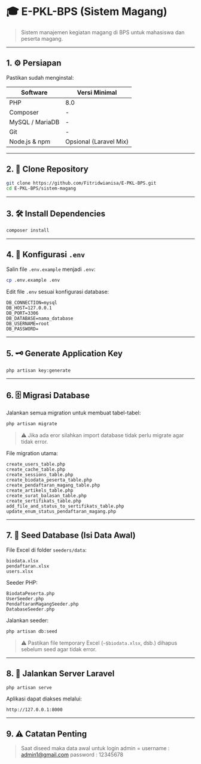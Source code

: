 
# 🎓 E-PKL-BPS (Sistem Magang)

> Sistem manajemen kegiatan magang di BPS untuk mahasiswa dan peserta magang.

---

## 1. ⚙️ Persiapan

Pastikan sudah menginstal:

| Software        | Versi Minimal       |
|-----------------|------------------|
| PHP             | 8.0              |
| Composer        | -                |
| MySQL / MariaDB | -                |
| Git             | -                |
| Node.js & npm   | Opsional (Laravel Mix) |

---

## 2. 📂 Clone Repository

```bash
git clone https://github.com/Fitridwianisa/E-PKL-BPS.git
cd E-PKL-BPS/sistem-magang
```

---

## 3. 🛠 Install Dependencies

```bash
composer install
```

---

## 4. 🔧 Konfigurasi `.env`

Salin file `.env.example` menjadi `.env`:

```bash
cp .env.example .env
```

Edit file `.env` sesuai konfigurasi database:

```dotenv
DB_CONNECTION=mysql
DB_HOST=127.0.0.1
DB_PORT=3306
DB_DATABASE=nama_database
DB_USERNAME=root
DB_PASSWORD=
```

---

## 5. 🗝 Generate Application Key

```bash
php artisan key:generate
```

---

## 6. 🗄 Migrasi Database

Jalankan semua migration untuk membuat tabel-tabel:

```bash
php artisan migrate
```
> ⚠️ Jika ada eror silahkan import database tidak perlu migrate agar tidak error.

File migration utama:

```
create_users_table.php
create_cache_table.php
create_sessions_table.php
create_biodata_peserta_table.php
create_pendaftaran_magang_table.php
create_artikels_table.php
create_surat_balasan_table.php
create_sertifikats_table.php
add_file_and_status_to_sertifikats_table.php
update_enum_status_pendaftaran_magang.php
```

---

## 7. 📝 Seed Database (Isi Data Awal)

File Excel di folder `seeders/data`:

```
biodata.xlsx
pendaftaran.xlsx
users.xlsx
```

Seeder PHP:

```
BiodataPeserta.php
UserSeeder.php
PendaftaranMagangSeeder.php
DatabaseSeeder.php
```

Jalankan seeder:

```bash
php artisan db:seed
```

> ⚠️ Pastikan file temporary Excel (`~$biodata.xlsx`, dsb.) dihapus sebelum seed agar tidak error.

---

## 8. 🚀 Jalankan Server Laravel

```bash
php artisan serve
```

Aplikasi dapat diakses melalui:

```
http://127.0.0.1:8000
```

---

## 9. ⚠️ Catatan Penting
> Saat diseed maka data awal untuk login admin =
> username : admin1@gmail.com
> password : 12345678

